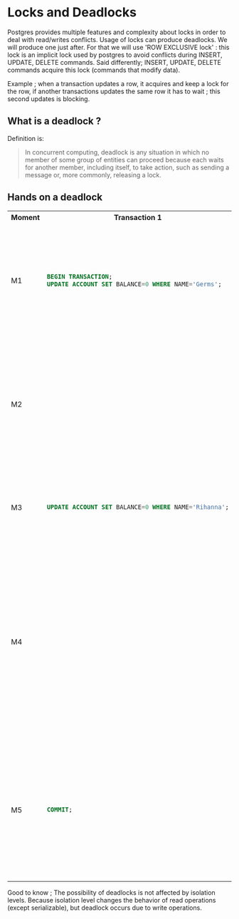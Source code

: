 # Locks and Deadlocks

Postgres provides multiple features and complexity about locks in order to deal with read/writes conflicts.
Usage of locks can produce deadlocks. We will produce one just after.
For that we will use 'ROW EXCLUSIVE lock' : this lock is an implicit lock used by postgres to avoid conflicts during INSERT, UPDATE, DELETE commands.
Said differently;  INSERT, UPDATE, DELETE commands acquire this lock (commands that modify data).

Example ; when a transaction updates a row, it acquires and keep a lock for the row, if another transactions updates the same row it has to wait ; this second updates is blocking.

## What is a deadlock ?
Definition is:
> In concurrent computing, deadlock is any situation in which no member of some group of entities can proceed because each waits for another member, including itself, to take action, such as sending a message or, more commonly, releasing a lock. 

## Hands on a deadlock
<table>
<tr>
<th>Moment</th>
<th>Transaction 1</th>
<th>Transaction 2</th>
<th>Comment</th>
</tr>
<tr>
<td>M1</td>
<td>

```sql
BEGIN TRANSACTION;
UPDATE ACCOUNT SET BALANCE=0 WHERE NAME='Germs';
```
</td>
<td></td>
<td>

T1 updates Germs account with an amount of **0**. Without committing.
T1 acquires a lock on Germs row.
</td>
</tr>
<tr>
<td>M2</td>
<td>
</td>
<td>

```sql
BEGIN TRANSACTION;
UPDATE ACCOUNT SET BALANCE=1000 WHERE NAME='Rihanna';
```
</td>
<td>

T2 updates Rihanna account with an amount of **1000**. Without committing.
T2 acquires a lock on Rihanna's row.
</td>
</tr>

<tr>
<td>M3</td>
<td>

```sql
UPDATE ACCOUNT SET BALANCE=0 WHERE NAME='Rihanna';
```
</td>
<td>
</td>
<td>
T1 updates Rihanna account with an amount of **1000**.
T1 hangs on T2 lock.

</td>
</tr>
<tr>
<td>M4</td>
<td>
</td>
<td>

```sql
UPDATE ACCOUNT SET BALANCE=1000 WHERE NAME='Germs';
```
</td>
<td>

T2 updates Germs account with an amount of **1000**.
T2 hangs on T1 lock and produce a deadlock. Postgres return an Error ```[40P01] ERROR: deadlock detected Detail:[...]```.
T2 is rollbacked.
</td>
</tr>
<tr>
<td>M5</td>
<td>

```sql
COMMIT;
```
</td>
<td>


</td>
<td>

Because T2 has rollbacked, lock on Rihanna's row has been released, then T1 is unblocked and can commit its transaction ; **ok**.
</td>
</tr>
</table>

Good to know ; The possibility of deadlocks is not affected by isolation levels. Because isolation level changes the behavior of read operations (except serializable), but deadlock occurs due to write operations.